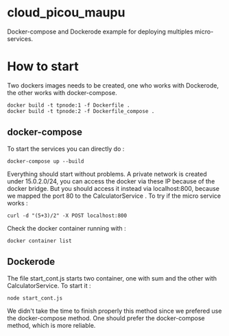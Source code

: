 # cloud_picou_maupu
Docker-compose and Dockerode example for deploying multiples micro-services.

# How to start 


Two dockers images needs to be created, one who works with Dockerode, the other works with docker-compose.

	docker build -t tpnode:1 -f Dockerfile .
	docker build -t tpnode:2 -f Dockerfile_compose .

## docker-compose

To start the services you can directly do :

	docker-compose up --build

Everything should start without problems. A private network is created under 15.0.2.0/24, you can access the docker via these IP because of the docker bridge.
But you should access it instead via localhost:800, because we mapped the port 80 to the CalculatorService .
To try if the micro service works :

	curl -d "(5+3)/2" -X POST localhost:800

Check the docker container running with :

	docker container list

## Dockerode

The file start_cont.js starts two container, one with sum and the other with CalculatorService. 
To start it :

	node start_cont.js

We didn't take the time to finish properly this method since we prefered use the docker-compose method.
One should prefer the docker-compose method, which is more reliable. 
